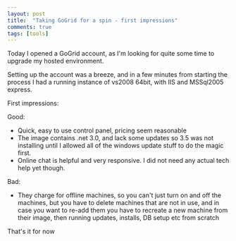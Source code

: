 ```yaml
---
layout: post
title:  "Taking GoGrid for a spin - first impressions"
comments: true
tags: [tools]
---
```



Today I opened a GoGrid account, as I'm looking for quite some time to upgrade my hosted environment.



Setting up the account was a breeze, and in a few minutes from starting the process I had a running instance of vs2008 64bit, with IIS and MSSql2005 express.







First impressions:



Good:

- Quick, easy to use control panel, pricing seem reasonable
- The image contains .net 3.0, and lack some updates so 3.5 was not installing until I allowed all of the windows update stuff to do the magic first.
- Online chat is helpful and very responsive. I did not need any actual tech help yet though.


Bad:

- They charge for offline machines, so you can't just turn on and off the machines, but you have to delete machines that are not in use, and in case you want to re-add them you have to recreate a new machine from their image, then running updates, installs, DB setup etc from scratch




That's it for now

